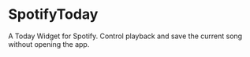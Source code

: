 # SpotifyToday
A Today Widget for Spotify. Control playback and save the current song without opening the app. 

